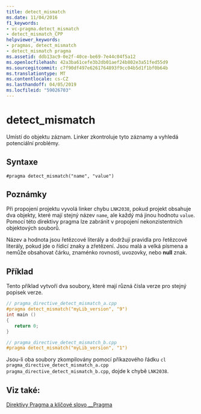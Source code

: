 ```yaml
---
title: detect_mismatch
ms.date: 11/04/2016
f1_keywords:
- vc-pragma.detect_mismatch
- detect_mismatch_CPP
helpviewer_keywords:
- pragmas, detect_mismatch
- detect_mismatch pragma
ms.assetid: ddb13ac9-0e2f-40ce-be69-7e44c04f5a12
ms.openlocfilehash: 42a3ba61cefe3b2db01aef24b802e3a51fed55d9
ms.sourcegitcommit: c7f90df497e6261764893f9cc04b5d1f1bf0b64b
ms.translationtype: MT
ms.contentlocale: cs-CZ
ms.lasthandoff: 04/05/2019
ms.locfileid: "59026703"
---
```

# <a name="detectmismatch"></a>detect_mismatch
Umístí do objektu záznam. Linker zkontroluje tyto záznamy a vyhledá potenciální problémy.

## <a name="syntax"></a>Syntaxe

```
#pragma detect_mismatch("name", "value")
```

## <a name="remarks"></a>Poznámky

Při propojení projektu vyvolá linker chybu `LNK2038`, pokud projekt obsahuje dva objekty, které mají stejný název `name`, ale každý má jinou hodnotu `value`. Pomocí této direktivy pragma lze zabránit v propojení nekonzistentních objektových souborů.

Název a hodnota jsou řetězcové literály a dodržují pravidla pro řetězcové literály, pokud jde o řídicí znaky a zřetězení. Jsou malá a velká písmena a nemůže obsahovat čárku, znaménko rovnosti, uvozovky, nebo **null** znak.

## <a name="example"></a>Příklad

Tento příklad vytvoří dva soubory, které mají různá čísla verze pro stejný popisek verze.

```cpp
// pragma_directive_detect_mismatch_a.cpp
#pragma detect_mismatch("myLib_version", "9")
int main ()
{
   return 0;
}

// pragma_directive_detect_mismatch_b.cpp
#pragma detect_mismatch("myLib_version", "1")
```

Jsou-li oba soubory zkompilovány pomocí příkazového řádku `cl pragma_directive_detect_mismatch_a.cpp pragma_directive_detect_mismatch_b.cpp`, dojde k chybě `LNK2038`.

## <a name="see-also"></a>Viz také:

[Direktivy Pragma a klíčové slovo __Pragma](../preprocessor/pragma-directives-and-the-pragma-keyword.md)

